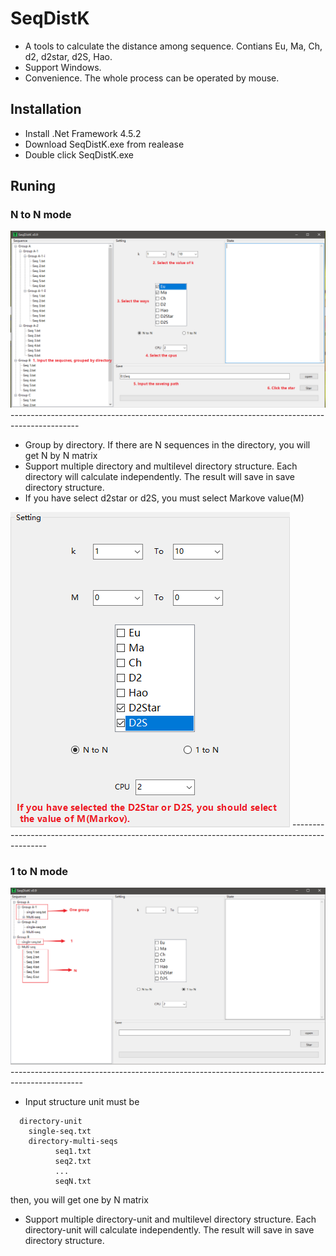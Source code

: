 # SeqDistK
+ A tools to calculate the distance among sequence. Contians Eu, Ma, Ch, d2, d2star, d2S, Hao. 
+ Support Windows. 
+ Convenience. The whole process can be operated by mouse.

## Installation 
+ Install .Net Framework 4.5.2 
+ Download SeqDistK.exe from realease
+ Double click SeqDistK.exe

## Runing

### N to N mode
<img src="https://github.com/htczero/SeqDistK/blob/master/img/NtoN.png" />
-----------------------------------------------------------------------------------------------

+ Group by directory. If there are N sequences in the directory, you will get N by N matrix
+ Support multiple directory and multilevel directory structure. Each directory will calculate independently. The result will save in save directory structure.
+ If you have select d2star or d2S, you must select Markove value(M)
<img src="https://github.com/htczero/SeqDistK/blob/master/img/markov.png" />
-----------------------------------------------------------------------------------------------

### 1 to N mode
<img src="https://github.com/htczero/SeqDistK/blob/master/img/1toN.png" />
------------------------------------------------------------------------------------------------

+ Input structure unit must be 
~~~
  directory-unit
    single-seq.txt
    directory-multi-seqs
	      seq1.txt
		  seq2.txt
		  ...
		  seqN.txt
~~~		
  

  then, you will get one by N matrix
+ Support multiple directory-unit and multilevel directory structure. Each directory-unit will calculate independently. The result will save in save directory structure.

